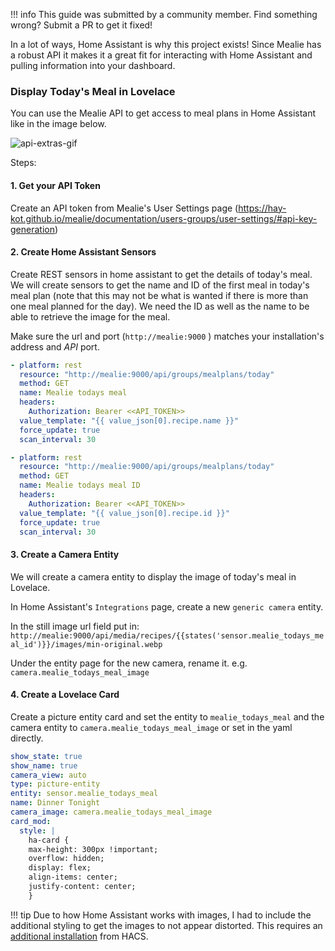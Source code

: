 !!! info
  This guide was submitted by a community member. Find something wrong? Submit a PR to get it fixed!

In a lot of ways, Home Assistant is why this project exists! Since Mealie has a robust API it makes it a great fit for interacting with Home Assistant and pulling information into your dashboard.

### Display Today's Meal in Lovelace

You can use the Mealie API to get access to meal plans in Home Assistant like in the image below.

![api-extras-gif](../../assets/img/home-assistant-card.png)

Steps:

#### 1. Get your API Token

Create an API token from Mealie's User Settings page (https://hay-kot.github.io/mealie/documentation/users-groups/user-settings/#api-key-generation)

#### 2. Create Home Assistant Sensors

Create REST sensors in home assistant to get the details of today's meal.
We will create sensors to get the name and ID of the first meal in today's meal plan (note that this may not be what is wanted if there is more than one meal planned for the day). We need the ID as well as the name to be able to retrieve the image for the meal.

Make sure the url and port (`http://mealie:9000` ) matches your installation's address and _API_ port.

```yaml
- platform: rest
  resource: "http://mealie:9000/api/groups/mealplans/today"
  method: GET
  name: Mealie todays meal
  headers:
    Authorization: Bearer <<API_TOKEN>>
  value_template: "{{ value_json[0].recipe.name }}"
  force_update: true
  scan_interval: 30
```

```yaml
- platform: rest
  resource: "http://mealie:9000/api/groups/mealplans/today"
  method: GET
  name: Mealie todays meal ID
  headers:
    Authorization: Bearer <<API_TOKEN>>
  value_template: "{{ value_json[0].recipe.id }}"
  force_update: true
  scan_interval: 30
```

#### 3. Create a Camera Entity

We will create a camera entity to display the image of today's meal in Lovelace.

In Home Assistant's `Integrations` page, create a new `generic camera` entity.

In the still image url field put in:
`http://mealie:9000/api/media/recipes/{{states('sensor.mealie_todays_meal_id')}}/images/min-original.webp`

Under the entity page for the new camera, rename it.
e.g. `camera.mealie_todays_meal_image`

#### 4. Create a Lovelace Card

Create a picture entity card and set the entity to `mealie_todays_meal` and the camera entity to `camera.mealie_todays_meal_image` or set in the yaml directly.

```yaml
show_state: true
show_name: true
camera_view: auto
type: picture-entity
entity: sensor.mealie_todays_meal
name: Dinner Tonight
camera_image: camera.mealie_todays_meal_image
card_mod:
  style: |
    ha-card {
    max-height: 300px !important;
    overflow: hidden;
    display: flex;
    align-items: center;
    justify-content: center;
    }
```

!!! tip
Due to how Home Assistant works with images, I had to include the additional styling to get the images to not appear distorted. This requires an [additional installation](https://github.com/thomasloven/lovelace-card-mod) from HACS.

